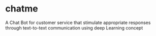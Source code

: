 # chatme
 A Chat Bot for customer service that stimulate appropriate responses through text-to-text communication using deep Learning concept
